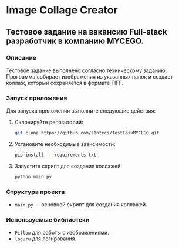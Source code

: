# Image Collage Creator

## Тестовое задание на вакансию Full-stack разработчик в компанию MYCEGO.

### Описание
Тестовое задание выполнено согласно техническому заданию. Программа собирает изображения из указанных папок и создает коллаж, который сохраняется в формате TIFF.

### Запуск приложения
Для запуска приложения выполните следующие действия:

1. Склонируйте репозиторий:

    ```sh
    git clone https://github.com/s1ntecs/TestTaskMYCEGO.git
    ```

2. Установите необходимые зависимости:

    ```sh
    pip install -r requirements.txt
    ```

3. Запустите скрипт для создания коллажей:

    ```sh
    python main.py
    ```

### Структура проекта
- `main.py` — основной скрипт для создания коллажей.

### Используемые библиотеки
- `Pillow` для работы с изображениями.
- `loguru` для логирования.
